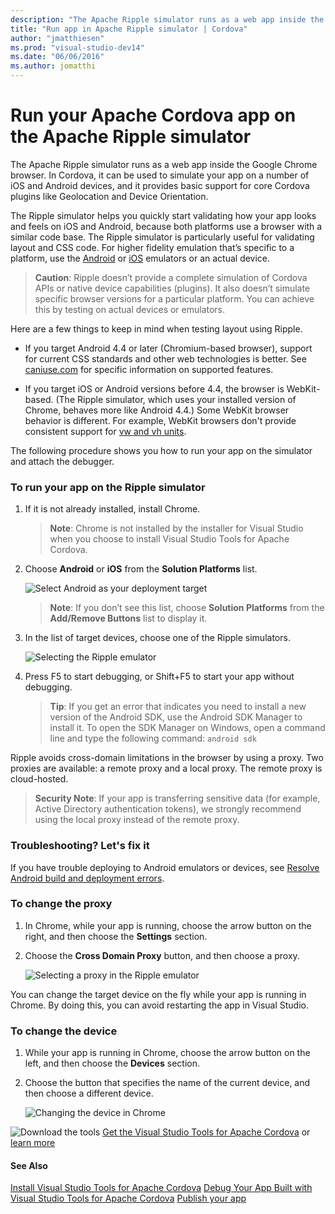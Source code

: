 ```yaml
--- 
description: "The Apache Ripple simulator runs as a web app inside the Google Chrome browser."
title: "Run app in Apache Ripple simulator | Cordova"
author: "jmatthiesen"
ms.prod: "visual-studio-dev14"
ms.date: "06/06/2016"
ms.author: jomatthi
--- 
```


# Run your Apache Cordova app on the Apache Ripple simulator

The Apache Ripple simulator runs as a web app inside the Google Chrome browser. In Cordova, it can be used to simulate your app on a number of iOS and Android devices, and it provides basic support for core Cordova plugins like Geolocation and Device Orientation.

The Ripple simulator helps you quickly start validating how your app looks and feels on iOS and Android, because both platforms use a browser with a similar code base. The Ripple simulator is particularly useful for validating layout and CSS code. For higher fidelity emulation that’s specific to a platform, use the [Android](run-app-android-emulator.md) or [iOS](run-app-ios.md) emulators or an actual device.

>**Caution**: Ripple doesn’t provide a complete simulation of Cordova APIs or native device capabilities (plugins). It also doesn’t simulate specific browser versions for a particular platform. You can achieve this by testing on actual devices or emulators.

Here are a few things to keep in mind when testing layout using Ripple.

*   If you target Android 4.4 or later (Chromium-based browser), support for current CSS standards and other web technologies is better. See [caniuse.com](http://www.caniuse.com) for specific information on supported features.

*   If you target iOS or Android versions before 4.4, the browser is WebKit-based. (The Ripple simulator, which uses your installed version of Chrome, behaves more like Android 4.4.) Some WebKit browser behavior is different. For example, WebKit browsers don't provide consistent support for [vw and vh units](http://caniuse.com/#feat=viewport-units).

The following procedure shows you how to run your app on the simulator and attach the debugger.

### To run your app on the Ripple simulator

1. If it is not already installed, install Chrome.

   >**Note**: Chrome is not installed by the installer for Visual Studio when you choose to install Visual Studio Tools for Apache Cordova.

2. Choose **Android** or **iOS** from the **Solution Platforms** list.

   ![Select Android as your deployment target](media/run-app-ripple-simulator/run-ripple-platform-select.png)

   >**Note**: If you don’t see this list, choose **Solution Platforms** from the **Add/Remove Buttons** list to display it.

3. In the list of target devices, choose one of the Ripple simulators.

   ![Selecting the Ripple emulator](media/run-app-ripple-simulator/run-ripple-device-select.png)
4. Press F5 to start debugging, or Shift+F5 to start your app without debugging.

   >**Tip**: If you get an error that indicates you need to install a new version of the Android SDK, use the Android SDK Manager to install it. To open the SDK Manager on Windows, open a command line and type the following command: `android sdk`

Ripple avoids cross-domain limitations in the browser by using a proxy. Two proxies are available: a remote proxy and a local proxy. The remote proxy is cloud-hosted.

>**Security Note**: If your app is transferring sensitive data (for example, Active Directory authentication tokens), we strongly recommend using the local proxy instead of the remote proxy.

### Troubleshooting? Let's fix it

If you have trouble deploying to Android emulators or devices, see [Resolve Android build and deployment errors](../tips-workarounds/android-tips.md).

### To change the proxy

1.  In Chrome, while your app is running, choose the arrow button on the right, and then choose the **Settings** section.

2.  Choose the **Cross Domain Proxy** button, and then choose a proxy.

    ![Selecting a proxy in the Ripple emulator](media/run-app-ripple-simulator/run-ripple-proxy-settings.png)

You can change the target device on the fly while your app is running in Chrome. By doing this, you can avoid restarting the app in Visual Studio.

### To change the device

1.  While your app is running in Chrome, choose the arrow button on the left, and then choose the **Devices** section.

2.  Choose the button that specifies the name of the current device, and then choose a different device.

    ![Changing the device in Chrome](media/run-app-ripple-simulator/run-ripple-change-device.png)

![Download the tools](media/run-app-ripple-simulator/run-ripple-download-link.png) [Get the Visual Studio Tools for Apache Cordova](https://aka.ms/mchm38) or [learn more](https://visualstudio.microsoft.com/vs/features/cordova/)

#### See Also

[Install Visual Studio Tools for Apache Cordova](../first-steps/installation.md)
[Debug Your App Built with Visual Studio Tools for Apache Cordova](../debug-test/visual-studio-unit-testing-with-chutzpah.md)
[Publish your app](../publishing/publish-to-a-store.md)
